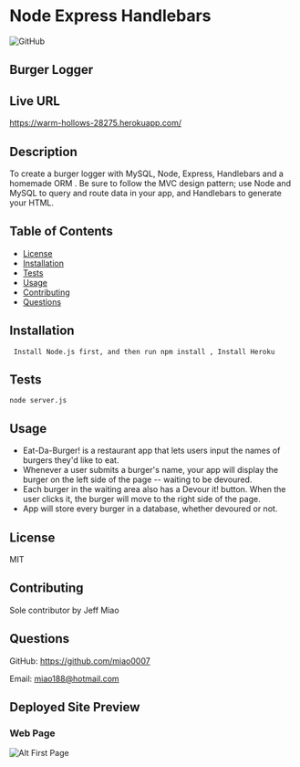 # Node Express Handlebars

![GitHub](https://img.shields.io/badge/license-MIT-blue)

## Burger Logger

## Live URL
https://warm-hollows-28275.herokuapp.com/

## Description
To create a burger logger with MySQL, Node, Express, Handlebars and a homemade ORM . Be sure to follow the MVC design pattern; use Node and MySQL to query and route data in your app, and Handlebars to generate your HTML.
## Table of Contents
* [License](#license)
* [Installation](#installation)
* [Tests](#tests)
* [Usage](#usage)
* [Contributing](#contribution)
* [Questions](#questions)

## Installation
``` Install Node.js first, and then run npm install , Install Heroku```
## Tests
``` node server.js  ```
## Usage
* Eat-Da-Burger! is a restaurant app that lets users input the names of burgers they'd like to eat.
* Whenever a user submits a burger's name, your app will display the burger on the left side of the page -- waiting to be devoured.
* Each burger in the waiting area also has a Devour it! button. When the user clicks it, the burger will move to the right side of the page.
* App will store every burger in a database, whether devoured or not.
## License
MIT
## Contributing
Sole contributor by Jeff Miao
## Questions
GitHub: https://github.com/miao0007

Email: miao188@hotmail.com

## Deployed Site Preview

### Web Page
![Alt First Page](public/assets/img/burgers.gif)

